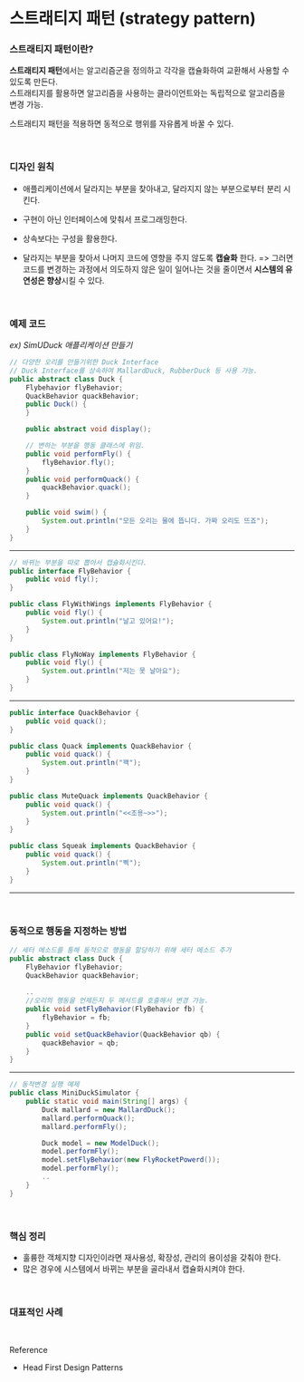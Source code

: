 스트래티지 패턴 (strategy pattern)
===

### 스트래티지 패턴이란?

**스트래티지 패턴**에서는 알고리즘군을 정의하고 각각을 캡슐화하여 교환해서 사용할 수 있도록 만든다. <br>
스트래티지를 활용하면 알고리즘을 사용하는 클라이언트와는 독립적으로 알고리즘을 변경 가능.

스트래티지 패턴을 적용하면 동적으로 행위를 자유롭게 바꿀 수 있다.

<br>

### 디자인 원칙

- 애플리케이션에서 달라지는 부분을 찾아내고, 달라지지 않는 부분으로부터 분리 시킨다.
- 구현이 아닌 인터페이스에 맞춰서 프로그래밍한다.
- 상속보다는 구성을 활용한다.

- 달라지는 부분을 찾아서 나머지 코드에 영향을 주지 않도록 **캡슐화** 한다.
=> 그러면 코드를 변경하는 과정에서 의도하지 않은 일이 일어나는 것을 줄이면서 **시스템의 유연성은 향상**시킬 수 있다.

<br>

### 예제 코드

*ex) SimUDuck 애플리케이션 만들기*

~~~java
// 다양한 오리를 만들기위한 Duck Interface
// Duck Interface를 상속하여 MallardDuck, RubberDuck 등 사용 가능.
public abstract class Duck {
    Flybehavior flyBehavior;
    QuackBehavior quackBehavior;
    public Duck() {
    }

    public abstract void display();

    // 변하는 부분을 행동 클래스에 위임.
    public void performFly() {
        flyBehavior.fly();
    }
    public void performQuack() {
        quackBehavior.quack();
    }

    public void swim() {
        System.out.println("모든 오리는 물에 뜹니다. 가짜 오리도 뜨죠");
    }
}
~~~

---

~~~java
// 바뀌는 부분을 따로 뽑아서 캡슐화시킨다.
public interface FlyBehavior {
    public void fly();
}
~~~

~~~java
public class FlyWithWings implements FlyBehavior {
    public void fly() {
        System.out.println("날고 있어요!");
    }
}
~~~

~~~java
public class FlyNoWay implements FlyBehavior {
    public void fly() {
        System.out.println("저는 못 날아요");
    }
}
~~~

---

~~~java
public interface QuackBehavior {
    public void quack();
}
~~~
~~~java
public class Quack implements QuackBehavior {
    public void quack() {
        System.out.println("꽥");
    }
}
~~~
~~~java
public class MuteQuack implements QuackBehavior {
    public void quack() {
        System.out.println("<<조용~>>");
    }
}
~~~
~~~java
public class Squeak implements QuackBehavior {
    public void quack() {
        System.out.println("삑");
    }
}
~~~
---

<br>

### 동적으로 행동을 지정하는 방법

~~~java
// 세터 메소드를 통해 동적으로 행동을 할당하기 위해 세터 메소드 추가
public abstract class Duck {
    FlyBehavior flyBehavior;
    QuackBehavior quackBehavior;
    
    ..
    //오리의 행동을 언제든지 두 메서드를 호출해서 변경 가능.
    public void setFlyBehavior(FlyBehavior fb) {
        flyBehavior = fb;
    }
    public void setQuackBehavior(QuackBehavior qb) {
        quackBehavior = qb;
    }
}
~~~

---

~~~java
// 동적변경 실행 예제
public class MiniDuckSimulator {
    public static void main(String[] args) {
        Duck mallard = new MallardDuck();
        mallard.performQuack();
        mallard.performFly();

        Duck model = new ModelDuck();
        model.performFly();
        model.setFlyBehavior(new FlyRocketPowerd());
        model.performFly();
        ..
    }
}
~~~

<br>

### 핵심 정리

- 훌륭한 객체지향 디자인이라면 재사용성, 확장성, 관리의 용이성을 갖춰야 한다.
- 많은 경우에 시스템에서 바뀌는 부분을 골라내서 캡슐화시켜야 한다.

<br>

### 대표적인 사례



<br>


Reference
- Head First Design Patterns
